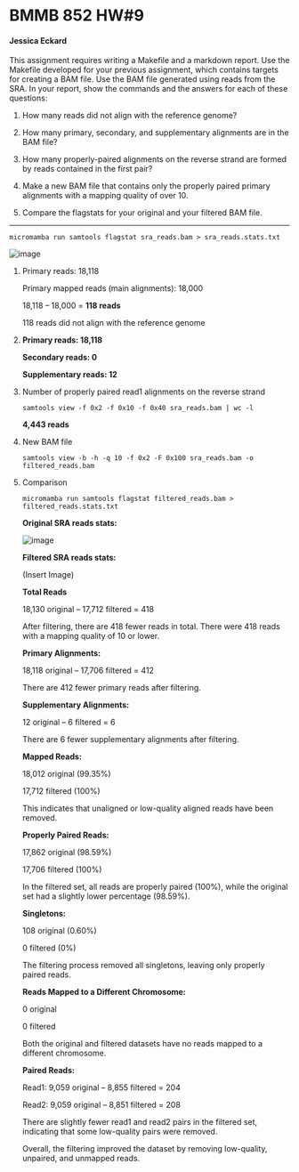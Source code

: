 # BMMB 852 HW#9

#### Jessica Eckard


This assignment requires writing a Makefile and a markdown report. 
Use the Makefile developed for your previous assignment, which contains targets for creating a BAM file.
Use the BAM file generated using reads from the SRA.
In your report, show the commands and the answers for each of these questions:

1.	How many reads did not align with the reference genome?

2.	How many primary, secondary, and supplementary alignments are in the BAM file?

3.	How many properly-paired alignments on the reverse strand are formed by reads contained in the first pair?

4.	Make a new BAM file that contains only the properly paired primary alignments with a mapping quality of over 10. 

5.	Compare the flagstats for your original and your filtered BAM file.

__________________________________
	micromamba run samtools flagstat sra_reads.bam > sra_reads.stats.txt

 ![image](https://github.com/user-attachments/assets/2df7632b-2a9e-438e-8a4c-19b4111a5621)


1.	Primary reads: 18,118

	Primary mapped reads (main alignments): 18,000

	18,118 – 18,000 = **118 reads**

	118 reads did not align with the reference genome

2.	**Primary reads: 18,118**
	
	**Secondary reads: 0**

	**Supplementary reads: 12**

3.	Number of properly paired read1 alignments on the reverse strand

		samtools view -f 0x2 -f 0x10 -f 0x40 sra_reads.bam | wc -l
	**4,443 reads**

4.	New BAM file

		samtools view -b -h -q 10 -f 0x2 -F 0x100 sra_reads.bam -o filtered_reads.bam

5.	Comparison

		micromamba run samtools flagstat filtered_reads.bam > filtered_reads.stats.txt
	
	**Original SRA reads stats:**

	![image](https://github.com/user-attachments/assets/d37cc4e9-6559-48fc-9241-39ae60867cbe)


	**Filtered SRA reads stats:**

	(Insert Image)

 	**Total Reads**

	18,130 original – 17,712 filtered = 418
	
	After filtering, there are 418 fewer reads in total. There were 418 reads with a mapping quality of 10 or lower.

	**Primary Alignments:**

	18,118 original – 17,706 filtered = 412

	There are 412 fewer primary reads after filtering.

	**Supplementary Alignments:**

	12 original – 6 filtered = 6

	There are 6 fewer supplementary alignments after filtering. 

	**Mapped Reads:**

	18,012 original (99.35%)
	
	17,712 filtered (100%)

	This indicates that unaligned or low-quality aligned reads have been removed.

	**Properly Paired Reads:**

	17,862 original (98.59%)
	
	17,706 filtered (100%)

	In the filtered set, all reads are properly paired (100%), while the original set had a slightly lower percentage (98.59%).

	**Singletons:**

	108 original (0.60%)
	
	0 filtered (0%)

	The filtering process removed all singletons, leaving only properly paired reads.

	**Reads Mapped to a Different Chromosome:**

	0 original
	
	0 filtered
	
	Both the original and filtered datasets have no reads mapped to a different chromosome.

	**Paired Reads:**

	Read1: 9,059 original – 8,855 filtered = 204

	Read2: 9,059 original – 8,851 filtered = 208

	There are slightly fewer read1 and read2 pairs in the filtered set, indicating that some low-quality pairs were removed.

	
	Overall, the filtering improved the dataset by removing low-quality, unpaired, and unmapped reads. 


